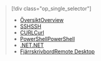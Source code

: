> [!div class="op_single_selector"]
> * [<span data-ttu-id="79f40-101">Översikt</span><span class="sxs-lookup"><span data-stu-id="79f40-101">Overview</span></span>](../articles/hdinsight/hdinsight-use-pig.md)
> * [<span data-ttu-id="79f40-102">SSH</span><span class="sxs-lookup"><span data-stu-id="79f40-102">SSH</span></span>](../articles/hdinsight/hdinsight-hadoop-use-pig-ssh.md)
> * [<span data-ttu-id="79f40-103">CURL</span><span class="sxs-lookup"><span data-stu-id="79f40-103">Curl</span></span>](../articles/hdinsight/hdinsight-hadoop-use-pig-curl.md)
> * [<span data-ttu-id="79f40-104">PowerShell</span><span class="sxs-lookup"><span data-stu-id="79f40-104">PowerShell</span></span>](../articles/hdinsight/hdinsight-hadoop-use-pig-powershell.md)
> * [<span data-ttu-id="79f40-105">.NET</span><span class="sxs-lookup"><span data-stu-id="79f40-105">.NET</span></span>](../articles/hdinsight/hdinsight-hadoop-use-pig-dotnet-sdk.md)
> * [<span data-ttu-id="79f40-106">Fjärrskrivbord</span><span class="sxs-lookup"><span data-stu-id="79f40-106">Remote Desktop</span></span>](../articles/hdinsight/hdinsight-hadoop-use-pig-remote-desktop.md)
> 
> 

